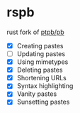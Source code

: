 # rspb

rust fork of [ptpb/pb](https://pb.mgt.moe)

- [x] Creating pastes
- [ ] Updating pastes
- [x] Using mimetypes
- [x] Deleting pastes
- [x] Shortening URLs
- [x] Syntax highlighting
- [x] Vanity pastes
- [x] Sunsetting pastes
